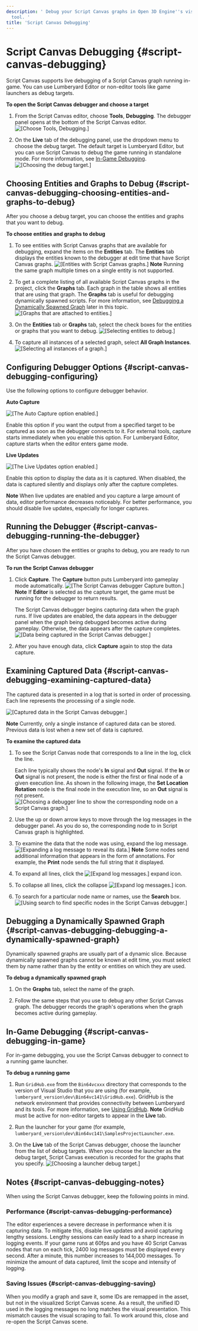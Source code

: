```yaml
---
description: ' Debug your Script Canvas graphs in Open 3D Engine''s visual scripting
  tool. '
title: 'Script Canvas Debugging'
---
```

# Script Canvas Debugging {#script-canvas-debugging}

Script Canvas supports live debugging of a Script Canvas graph running in\-game\. You can use Lumberyard Editor or non\-editor tools like game launchers as debug targets\.

**To open the Script Canvas debugger and choose a target**

1. From the Script Canvas editor, choose **Tools**, **Debugging**\. The debugger panel opens at the bottom of the Script Canvas editor\.
![\[Choose Tools, Debugging.\]](/images/user-guide/scripting/script-canvas/script-canvas-debugging-1.png)

1. On the **Live** tab of the debugging panel, use the dropdown menu to choose the debug target\. The default target is Lumberyard Editor, but you can use Script Canvas to debug the game running in standalone mode\. For more information, see [In\-Game Debugging](#script-canvas-debugging-in-game)\.
![\[Choosing the debug target.\]](/images/user-guide/scripting/script-canvas/script-canvas-debugging-2.png)

## Choosing Entities and Graphs to Debug {#script-canvas-debugging-choosing-entities-and-graphs-to-debug}

After you choose a debug target, you can choose the entities and graphs that you want to debug\.

**To choose entities and graphs to debug**

1. To see entities with Script Canvas graphs that are available for debugging, expand the items on the **Entities** tab\. The **Entities** tab displays the entities known to the debugger at edit time that have Script Canvas graphs\.
![\[Entities with Script Canvas graphs.\]](/images/user-guide/scripting/script-canvas/script-canvas-debugging-3.png)
**Note**
Running the same graph multiple times on a single entity is not supported\.

1. To get a complete listing of all available Script Canvas graphs in the project, click the **Graphs** tab\. Each graph in the table shows all entities that are using that graph\. The **Graphs** tab is useful for debugging dynamically spawned scripts\. For more information, see [Debugging a Dynamically Spawned Graph](#script-canvas-debugging-debugging-a-dynamically-spawned-graph) later in this topic\.
![\[Graphs that are attached to entities.\]](/images/user-guide/scripting/script-canvas/script-canvas-debugging-4.png)

1. On the **Entities** tab or **Graphs** tab, select the check boxes for the entities or graphs that you want to debug\.
![\[Selecting entities to debug.\]](/images/user-guide/scripting/script-canvas/script-canvas-debugging-5.png)

1. To capture all instances of a selected graph, select **All Graph Instances**\.
![\[Selecting all instances of a graph.\]](/images/user-guide/scripting/script-canvas/script-canvas-debugging-6.png)

## Configuring Debugger Options {#script-canvas-debugging-configuring}

Use the following options to configure debugger behavior\.

**Auto Capture**

![\[The Auto Capture option enabled.\]](/images/user-guide/scripting/script-canvas/script-canvas-debugging-7.png)

Enable this option if you want the output from a specified target to be captured as soon as the debugger connects to it\. For external tools, capture starts immediately when you enable this option\. For Lumberyard Editor, capture starts when the editor enters game mode\.

**Live Updates**

![\[The Live Updates option enabled.\]](/images/user-guide/scripting/script-canvas/script-canvas-debugging-8.png)

Enable this option to display the data as it is captured\. When disabled, the data is captured silently and displays only after the capture completes\.

**Note**
When live updates are enabled and you capture a large amount of data, editor performance decreases noticeably\. For better performance, you should disable live updates, especially for longer captures\.

## Running the Debugger {#script-canvas-debugging-running-the-debugger}

After you have chosen the entities or graphs to debug, you are ready to run the Script Canvas debugger\.

**To run the Script Canvas debugger**

1. Click **Capture**\. The **Capture** button puts Lumberyard into gameplay mode automatically\.
![\[The Script Canvas debugger Capture button.\]](/images/user-guide/scripting/script-canvas/script-canvas-debugging-9.png)
**Note**
If **Editor** is selected as the capture target, the game must be running for the debugger to return results\.

   The Script Canvas debugger begins capturing data when the graph runs\. If live updates are enabled, the data appears in the debugger panel when the graph being debugged becomes active during gameplay\. Otherwise, the data appears after the capture completes\.
![\[Data being captured in the Script Canvas debugger.\]](/images/user-guide/scripting/script-canvas/script-canvas-debugging-10.png)

1. After you have enough data, click **Capture** again to stop the data capture\.

## Examining Captured Data {#script-canvas-debugging-examining-captured-data}

The captured data is presented in a log that is sorted in order of processing\. Each line represents the processing of a single node\.

![\[Captured data in the Script Canvas debugger.\]](/images/user-guide/scripting/script-canvas/script-canvas-debugging-11.png)

**Note**
Currently, only a single instance of captured data can be stored\. Previous data is lost when a new set of data is captured\.

**To examine the captured data**

1. To see the Script Canvas node that corresponds to a line in the log, click the line\.

   Each line typically shows the node's **In** signal and **Out** signal\. If the **In** or **Out** signal is not present, the node is either the first or final node of a given execution line\. As shown in the following image, the **Set Location Rotation** node is the final node in the execution line, so an **Out** signal is not present\.
![\[Choosing a debugger line to show the corresponding node on a Script Canvas graph.\]](/images/user-guide/scripting/script-canvas/script-canvas-debugging-12.png)

1. Use the up or down arrow keys to move through the log messages in the debugger panel\. As you do so, the corresponding node to in Script Canvas graph is highlighted\.

1. To examine the data that the node was using, expand the log message\.
![\[Expanding a log message to reveal its data.\]](/images/user-guide/scripting/script-canvas/script-canvas-debugging-13.png)
**Note**
Some nodes send additional information that appears in the form of annotations\. For example, the **Print** node sends the full string that it displayed\.

1. To expand all lines, click the ![\[Expand log messages.\]](/images/user-guide/scripting/script-canvas/script-canvas-debugging-14.png) expand icon\.

1. To collapse all lines, click the collapse ![\[Expand log messages.\]](/images/user-guide/scripting/script-canvas/script-canvas-debugging-15.png) icon\.

1. To search for a particular node name or names, use the **Search** box\.
![\[Using search to find specific nodes in the Script Canvas debugger.\]](/images/user-guide/scripting/script-canvas/script-canvas-debugging-16.png)

## Debugging a Dynamically Spawned Graph {#script-canvas-debugging-debugging-a-dynamically-spawned-graph}

Dynamically spawned graphs are usually part of a dynamic slice\. Because dynamically spawned graphs cannot be known at edit time, you must select them by name rather than by the entity or entities on which they are used\.

**To debug a dynamically spawned graph**

1. On the **Graphs** tab, select the name of the graph\.

1. Follow the same steps that you use to debug any other Script Canvas graph\. The debugger records the graph's operations when the graph becomes active during gameplay\.

## In\-Game Debugging {#script-canvas-debugging-in-game}

For in\-game debugging, you use the Script Canvas debugger to connect to a running game launcher\.

**To debug a running game**

1. Run `GridHub.exe` from the `Bin64vcxxx` directory that corresponds to the version of Visual Studio that you are using \(for example, `lumberyard_version\dev\Bin64vc141\GridHub.exe`\)\. GridHub is the network environment that provides connectivity between Lumberyard and its tools\. For more information, see [Using GridHub](/docs/userguide/gridhub-intro.md)\.
**Note**
GridHub must be active for non\-editor targets to appear in the **Live** tab\.

1. Run the launcher for your game \(for example, `lumberyard_version\dev\Bin64vc141\SamplesProjectLauncher.exe`\.

1. On the **Live** tab of the Script Canvas debugger, choose the launcher from the list of debug targets\. When you choose the launcher as the debug target, Script Canvas execution is recorded for the graphs that you specify\.
![\[Choosing a launcher debug target.\]](/images/user-guide/scripting/script-canvas/script-canvas-debugging-2.png)

## Notes {#script-canvas-debugging-notes}

When using the Script Canvas debugger, keep the following points in mind\.

### Performance {#script-canvas-debugging-performance}

The editor experiences a severe decrease in performance when it is capturing data\. To mitigate this, disable live updates and avoid capturing lengthy sessions\. Lengthy sessions can easily lead to a sharp increase in logging events\. If your game runs at 60fps and you have 40 Script Canvas nodes that run on each tick, 2400 log messages must be displayed every second\. After a minute, this number increases to 144,000 messages\. To minimize the amount of data captured, limit the scope and intensity of logging\.

### Saving Issues {#script-canvas-debugging-saving}

When you modify a graph and save it, some IDs are remapped in the asset, but not in the visualized Script Canvas scene\. As a result, the unified ID used in the logging messages no long matches the visual presentation\. This mismatch causes the visual scraping to fail\. To work around this, close and re\-open the Script Canvas scene\.